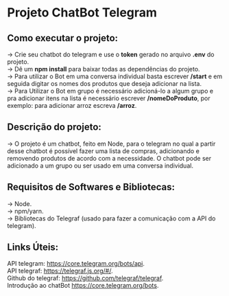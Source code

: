 # Projeto ChatBot Telegram

## Como executar o projeto: 

-> Crie seu chatbot do telegram e use o **token** gerado no arquivo **.env** do projeto.  
-> Dê um **npm install** para baixar todas as dependências do projeto.   
-> Para utilizar o Bot em uma conversa individual basta escrever **/start** e em seguida digitar os nomes dos produtos que deseja adicionar na lista.  
-> Para Utilizar o Bot em grupo é necessário adicioná-lo a algum grupo e pra adicionar itens na lista é necessário escrever **/nomeDoProduto**, por exemplo: para adicionar arroz escreva **/arroz**.  

## Descrição do projeto:

-> O projeto é um chatbot, feito em Node, para o telegram no qual a partir desse chatbot é possível fazer uma lista de compras, adicionando e removendo produtos de acordo com a necessidade. O chatbot pode ser adicionado a um grupo ou ser usado em uma conversa individual.  

## Requisitos de Softwares e Bibliotecas:

-> Node.  
-> npm/yarn.  
-> Bibliotecas do Telegraf (usado para fazer a comunicação com a API do telegram).  

## Links Úteis:

API telegram: <https://core.telegram.org/bots/api>.  
API telegraf: <https://telegraf.js.org/#/>.  
Github do telegraf: <https://github.com/telegraf/telegraf>.  
Introdução ao chatBot <https://core.telegram.org/bots>.  